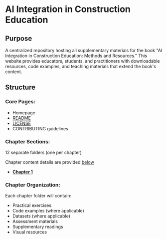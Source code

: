 <h1 id="title"> AI Integration in Construction Education</h1>

<p id="gi">
  <h2 id="general">Purpose</h2>
</p>
A centralized repository hosting all supplementary materials for the book "AI Integration in Construction Education: Methods and Resources." This website provides educators, students, and practitioners with downloadable resources, code examples, and teaching materials that extend the book's content.

<p id="st">
  <h2 id="structure">Structure</h2>
</p>

<p id="list">
  <h3 id="list">Core Pages:</h3>
</p>

- Homepage
- <a href="https://github.com/memoll/ConstructAI/edit/main/README.md">README</a>
- <a href="https://github.com/memoll/ConstructAI/blob/main/LICENSE">LICENSE</a>
- CONTRIBUTING guidelines

<div class="col-md-4">
     <h3 id="chaps">Chapter Sections:</h3>
</div>

12 separate folders (one per chapter)

Chapter content details are provided <a href="#org">below</a>

- <a href="https://github.com/memoll/ConstructAI/blob/main/Chapters/Chapter1"><strong>Chapter 1</strong></a> 

<p id="org">
  <h3 id="org">Chapter Organization:</h3>
</p>

Each chapter folder will contain:
- Practical exercises
- Code examples (where applicable)
- Datasets (where applicable)
- Assessment materials
- Supplementary readings
- Visual resources
